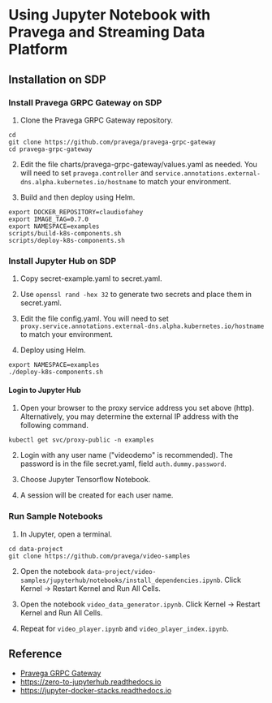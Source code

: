 
# Using Jupyter Notebook with Pravega and Streaming Data Platform

## Installation on SDP

### Install Pravega GRPC Gateway on SDP

1. Clone the Pravega GRPC Gateway repository.
```
cd
git clone https://github.com/pravega/pravega-grpc-gateway
cd pravega-grpc-gateway
```

2. Edit the file charts/pravega-grpc-gateway/values.yaml as needed.
   You will need to set `pravega.controller` and `service.annotations.external-dns.alpha.kubernetes.io/hostname`
   to match your environment.

3. Build and then deploy using Helm.
```
export DOCKER_REPOSITORY=claudiofahey
export IMAGE_TAG=0.7.0
export NAMESPACE=examples
scripts/build-k8s-components.sh
scripts/deploy-k8s-components.sh
```

### Install Jupyter Hub on SDP

1. Copy secret-example.yaml to secret.yaml.

2. Use `openssl rand -hex 32` to generate two secrets and place them in secret.yaml.

3. Edit the file config.yaml.
   You will need to set `proxy.service.annotations.external-dns.alpha.kubernetes.io/hostname`
   to match your environment.

3. Deploy using Helm.
```
export NAMESPACE=examples
./deploy-k8s-components.sh
```

#### Login to Jupyter Hub

1. Open your browser to the proxy service address you set above (http).   
   Alternatively, you may determine the external IP address with the following command.
```
kubectl get svc/proxy-public -n examples
```

2. Login with any user name ("videodemo" is recommended).
   The password is in the file secret.yaml, field `auth.dummy.password`.

3. Choose Jupyter Tensorflow Notebook.

4. A session will be created for each user name.

### Run Sample Notebooks

1. In Jupyter, open a terminal.
```
cd data-project
git clone https://github.com/pravega/video-samples
```

2. Open the notebook `data-project/video-samples/jupyterhub/notebooks/install_dependencies.ipynb`.
   Click Kernel -> Restart Kernel and Run All Cells.

3. Open the notebook `video_data_generator.ipynb`.
   Click Kernel -> Restart Kernel and Run All Cells.

5. Repeat for `video_player.ipynb` and `video_player_index.ipynb`.

## Reference

- [Pravega GRPC Gateway](https://github.com/pravega/pravega-grpc-gateway)
- <https://zero-to-jupyterhub.readthedocs.io>
- <https://jupyter-docker-stacks.readthedocs.io>
